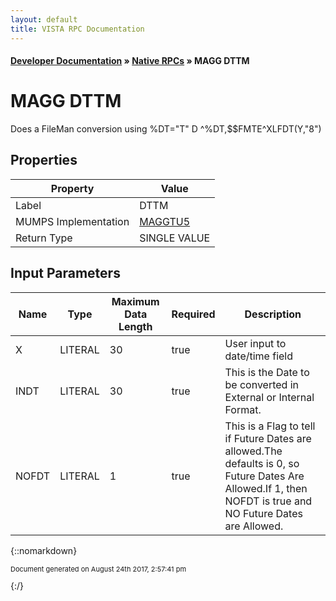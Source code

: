 ```yaml
---
layout: default
title: VISTA RPC Documentation
---
```


#### [Developer Documentation](../index) &#187; [Native RPCs](TableOfContents) &#187; MAGG DTTM<br/>
# MAGG DTTM

Does a FileMan conversion using %DT="T" D ^%DT,$$FMTE^XLFDT(Y,"8")

## Properties

Property | Value
--- | ---
Label | DTTM
MUMPS Implementation | [MAGGTU5](http://code.osehra.org/dox/Routine_MAGGTU5_source.html)
Return Type | SINGLE VALUE


## Input Parameters

Name | Type | Maximum Data Length | Required | Description
--- | --- | --- | --- | ---
  X | LITERAL | 30 | true | User input to date/time field 
INDT | LITERAL | 30 | true | This is the Date to be converted in External or Internal Format.
NOFDT | LITERAL | 1 | true | This is a Flag to tell if Future Dates are allowed.The defaults is 0, so Future Dates Are Allowed.If 1, then NOFDT is true and NO Future Dates are Allowed.



{::nomarkdown} <br/><p style="font-size: 11px">Document generated on August 24th 2017, 2:57:41 pm</p>{:/}